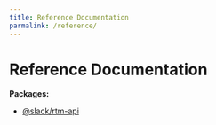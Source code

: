 ```yaml
---
title: Reference Documentation
parmalink: /reference/
---
```


<h1 id="reference-documentation">Reference Documentation</h1>
<p><strong>Packages:</strong></p>
<ul>
<li><a href="rtm-api" title="">@slack/rtm-api</a></li>
</ul>